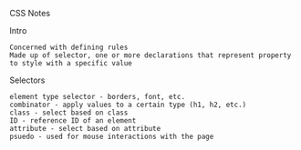 CSS Notes

  Intro
  
    Concerned with defining rules
    Made up of selector, one or more declarations that represent property to style with a specific value
  Selectors
  
    element type selector - borders, font, etc.
    combinator - apply values to a certain type (h1, h2, etc.)
    class - select based on class
    ID - reference ID of an element
    attribute - select based on attribute
    psuedo - used for mouse interactions with the page
  
